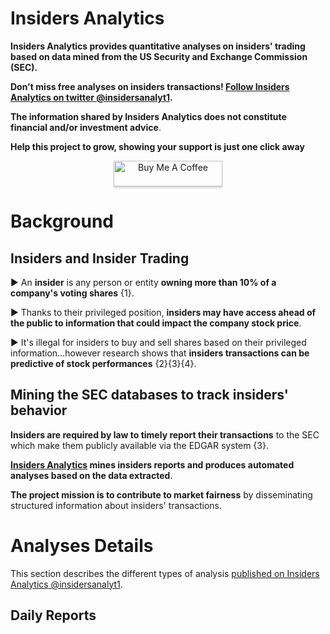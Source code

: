 # **Insiders Analytics**

**Insiders Analytics provides quantitative analyses on insiders' trading based on data mined from the US Security and Exchange Commission (SEC).**

**Don't miss free analyses on insiders transactions! [Follow Insiders Analytics on twitter @insidersanalyt1](https://twitter.com/insidersanalyt1).**

**The information shared by Insiders Analytics does not constitute financial and/or investment advice**.

**Help this project to grow, showing your support is just one click away**

<div style="text-align: center">
  <a href="https://www.buymeacoffee.com/elioami" target="_blank"><img src="https://www.buymeacoffee.com/assets/img/custom_images/orange_img.png" alt="Buy Me A Coffee" style="height: 41px !important;width: 174px !important;box-shadow: 0px 3px 2px 0px rgba(190, 190, 190, 0.5) !important;-webkit-box-shadow: 0px 3px 2px 0px rgba(190, 190, 190, 0.5) !important;" ></a>
</div>

# **Background**

## Insiders and Insider Trading

 ► An **insider** is any person or entity **owning more than 10% of a company's voting shares** {1}. 

 ► Thanks to their privileged position, **insiders may have access ahead of the public to information that could impact the company stock price**. 

 ► It's illegal for insiders to buy and sell shares based on their privileged information...however research shows that **insiders transactions can be predictive of stock performances** {2}{3}{4}.

## Mining the SEC databases to track insiders' behavior 

**Insiders are required by law to timely report their transactions** to the SEC which make them publicly available via the EDGAR system {3}.

**[Insiders Analytics](https://twitter.com/insidersanalyt1) mines insiders reports and produces automated analyses based on the data extracted**. 

**The project mission is to contribute to market fairness** by disseminating structured information about insiders' transactions. 


# **Analyses Details**

This section describes the different types of analysis [published on Insiders Analytics @insidersanalyt1](https://twitter.com/insidersanalyt1). 

## Daily Reports





